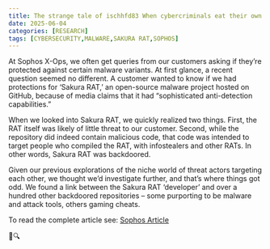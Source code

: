 ```yaml
---
title: The strange tale of ischhfd83 When cybercriminals eat their own
date: 2025-06-04
categories: [RESEARCH]
tags: [CYBERSECURITY,MALWARE,SAKURA RAT,SOPHOS]
---
```


At Sophos X-Ops, we often get queries from our customers asking if they’re protected against certain malware variants. At first glance, a recent question seemed no different. A customer wanted to know if we had protections for ‘Sakura RAT,’ an open-source malware project hosted on GitHub, because of media claims that it had “sophisticated anti-detection capabilities.”

When we looked into Sakura RAT, we quickly realized two things. First, the RAT itself was likely of little threat to our customer. Second, while the repository did indeed contain malicious code, that code was intended to target people who compiled the RAT, with infostealers and other RATs. In other words, Sakura RAT was backdoored.

Given our previous explorations of the niche world of threat actors targeting each other, we thought we’d investigate further, and that’s where things got odd. We found a link between the Sakura RAT ‘developer’ and over a hundred other backdoored repositories – some purporting to be malware and attack tools, others gaming cheats.

To read the complete article see: [Sophos Article](https://news.sophos.com/en-us/2025/06/04/the-strange-tale-of-ischhfd83-when-cybercriminals-eat-their-own/) 

📖🔍